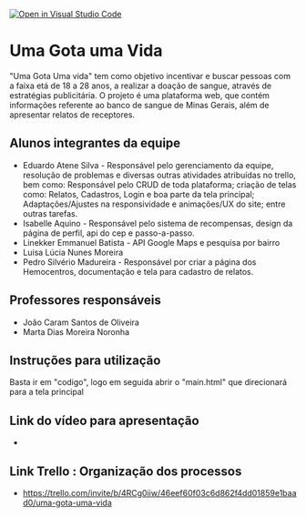 [![Open in Visual Studio Code](https://classroom.github.com/assets/open-in-vscode-c66648af7eb3fe8bc4f294546bfd86ef473780cde1dea487d3c4ff354943c9ae.svg)](https://classroom.github.com/online_ide?assignment_repo_id=7712984&assignment_repo_type=AssignmentRepo)
# Uma Gota uma Vida
"Uma Gota Uma vida" tem como objetivo incentivar e buscar pessoas com a faixa etá de 18 a 28 anos, a realizar a doação de sangue, através de estratégias publicitária. O projeto é uma plataforma web, que contém informações referente ao banco de sangue de Minas Gerais, além de apresentar relatos de receptores.
  
## Alunos integrantes da equipe

* Eduardo Atene Silva - Responsável pelo gerenciamento da equipe, resolução de problemas  e diversas outras atividades atribuídas no trello, bem como: Responsável pelo CRUD de toda plataforma; criação de telas como: Relatos, Cadastros, Login e boa parte da tela principal; Adaptações/Ajustes na responsividade e animações/UX do site; entre outras tarefas.
* Isabelle Aquino - Responsável pelo sistema de recompensas, design da página de perfil, api do cep e passo-a-passo.
* Linekker Emmanuel Batista - API Google Maps e pesquisa por bairro
* Luisa Lúcia Nunes Moreira
* Pedro Silvério Madureira - Responsável por criar a página dos Hemocentros, documentação e tela para cadastro de relatos.

## Professores responsáveis

* João Caram Santos de Oliveira
* Marta Dias Moreira Noronha

## Instruções para utilização

Basta ir em "codigo", logo em seguida abrir o "main.html" que direcionará para a tela principal

## Link do vídeo para apresentação

*

## Link Trello : Organização dos processos 

* https://trello.com/invite/b/4RCg0iiw/46eef60f03c6d862f4dd01859e1baad0/uma-gota-uma-vida
